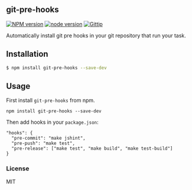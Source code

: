 git-pre-hooks
---------------

[![NPM version][npm-image]][npm-url]
[![node version][node-image]][node-url]
[![Gittip][gittip-image]][gittip-url]

[npm-image]: https://img.shields.io/npm/v/git-pre-hooks.svg?style=flat-square
[npm-url]: https://npmjs.org/package/git-pre-hooks
[node-image]: https://img.shields.io/badge/node.js-%3E=_0.10-green.svg?style=flat-square
[node-url]: http://nodejs.org/download/
[gittip-image]: https://img.shields.io/gittip/dead-horse.svg?style=flat-square
[gittip-url]: https://www.gittip.com/dead-horse/

Automatically install git pre hooks in your git repository that run your task.

## Installation

```bash
$ npm install git-pre-hooks --save-dev
```

## Usage

First install `git-pre-hooks` from npm.

```
npm install git-pre-hooks --save-dev
```

Then add hooks in your `package.json`:

```
"hooks": {
  "pre-commit": "make jshint",
  "pre-push": "make test",
  "pre-release": ["make test", "make build", "make test-build"]
}
```

### License

MIT
